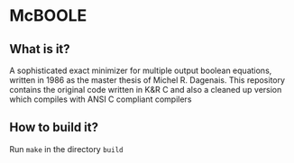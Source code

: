 # McBOOLE
## What is it?
A sophisticated exact minimizer for multiple output boolean equations, written in 1986 as the master thesis of Michel R. Dagenais. This repository contains the original code written in K&R C and also a cleaned up version which compiles with ANSI C compliant compilers

## How to build it?
Run `make` in the directory `build`
